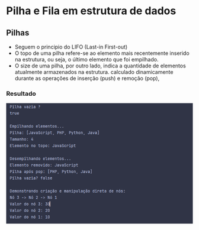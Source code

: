 
# Pilha e Fila em estrutura de dados

## Pilhas

- Seguem o principio do LIFO (Last-in First-out)
- O topo de uma pilha refere-se ao elemento mais recentemente inserido na estrutura, ou seja, o último elemento que foi empilhado.
- O size de uma pilha, por outro lado, indica a quantidade de elementos atualmente armazenados na estrutura. calculado dinamicamente durante as operações de inserção (push) e remoção (pop),

### Resultado
![image](https://github.com/kyoulau/Estrutura-de-dados-com-Pilhas/blob/0b8774302a0a6b5ea61a17e3c17abd839c919e9e/Captura%20de%20tela%202025-03-23%20153008.png)
